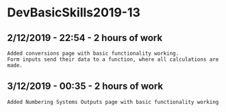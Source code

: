 # DevBasicSkills2019-13
## 2/12/2019 - 22:54 - 2 hours of work
    Added conversions page with basic functionality working.
    Form inputs send their data to a function, where all calculations are made.

## 3/12/2019 - 00:35 - 2 hours of work
    Added Numbering Systems Outputs page with basic functionality working